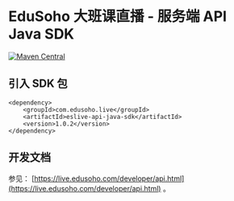 # EduSoho 大班课直播 - 服务端 API Java SDK

[![Maven Central](https://img.shields.io/maven-central/v/com.edusoho.live/eslive-api-java-sdk.svg?label=Maven%20Central)](https://search.maven.org/search?q=g:%22com.edusoho.live%22%20AND%20a:%22eslive-api-java-sdk%22)

## 引入 SDK 包
```
<dependency>
    <groupId>com.edusoho.live</groupId>
    <artifactId>eslive-api-java-sdk</artifactId>
    <version>1.0.2</version>
</dependency>
```

## 开发文档

参见： [https://live.edusoho.com/developer/api.html](https://live.edusoho.com/developer/api.html) 。
